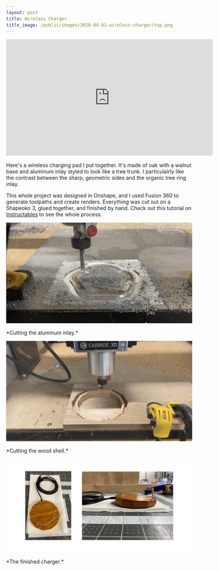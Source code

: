 ```yaml
---
layout: post
title: Wireless Charger
title_image: /public/images/2020-04-01-wireless-charger/top.png
---
```


<p align="center">
<iframe width="560" height="315" src="https://www.youtube-nocookie.com/embed/ipGRnA2_0nY" frameborder="0" allow="accelerometer; autoplay; encrypted-media; gyroscope; picture-in-picture" allowfullscreen></iframe>
</p>

Here's a wireless charging pad I put together. It's made of oak with a walnut base and aluminum inlay styled to look like a tree trunk. I particulairly like the contrast between the sharp, geometric sides and the organic tree ring inlay.

This whole project was designed in Onshape, and I used Fusion 360 to generate toolpaths and create renders. Everything was cut out on a Shapeoko 3, glued together, and finished by hand. Check out this tutorial on [Instructables](https://www.instructables.com/id/CNC-Wireless-Charger/) to see the whole process.

![Cutting the Aluminum](/public/images/2020-04-01-wireless-charger/cut-aluminum.jpeg)
<div class="caption" markdown="1">
*Cutting the aluminum inlay.*
</div>

![Cutting the Wood](/public/images/2020-04-01-wireless-charger/cut-wood.jpeg)
<div class="caption" markdown="1">
*Cutting the wood shell.*
</div>

![The Finished Product](/public/images/2020-04-01-wireless-charger/finished.png)
<div class="caption" markdown="1">
*The finished charger.*
</div>